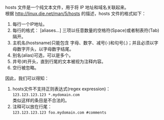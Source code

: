 hosts 文件是一个纯文本文件，用于将 IP 地址和域名关联起来。  
根据 http://linux.die.net/man/5/hosts 的描述，hosts 文件的格式如下：

1. 每行一个IP地址。
2. 每行的格式：
   <ip-address> <hostsname> [aliases...]
   三项以任意数量的空格符(Space)或者制表符(Tab)隔开。
3. 主机名(hostsname)只能包含 字母、数字、减号(-)和句号(.)；并且必须以字母数字开头，以字母数字结尾。
4. 别名(alias)可选，可以是多个。
5. 井号(#)开头，直到行尾的文本被视为注释内容。
6. 空行被忽略。

因此，我们可以得知：

1. hosts文件不支持正则表达式(regex expression)：   
   `123.123.123.123 *.mydomain.com`  
   类似这样的条目是不合法的。
2. 注释可以放在行尾：  
   `123.123.123.123 foo.mydomain.com #comments`